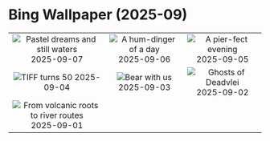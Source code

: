 # Bing Wallpaper (2025-09)

|  |  |  |
|:---:|:---:|:---:|
| ![](https://www.bing.com/th?id=OHR.BlueGdansk_EN-CA5626237578_400x240.jpg "Pastel dreams and still waters") 2025-09-07 | ![](https://www.bing.com/th?id=OHR.RufousHummer_EN-CA4791906325_400x240.jpg "A hum-dinger of a day") 2025-09-06 | ![](https://www.bing.com/th?id=OHR.SunsetPier_EN-CA4630719241_400x240.jpg "A pier-fect evening") 2025-09-05 |
| ![](https://www.bing.com/th?id=OHR.TiFF25_EN-CA4935162806_400x240.jpg "TIFF turns 50") 2025-09-04 | ![](https://www.bing.com/th?id=OHR.WrestlingBears_EN-CA6711958224_400x240.jpg "Bear with us") 2025-09-03 | ![](https://www.bing.com/th?id=OHR.DeadvleiTrees_EN-CA3439734849_400x240.jpg "Ghosts of Deadvlei") 2025-09-02 |
| ![](https://www.bing.com/th?id=OHR.YellowstoneRiver_EN-CA9627036432_400x240.jpg "From volcanic roots to river routes") 2025-09-01 |  |  |
